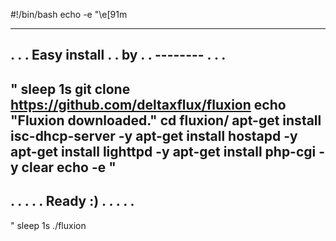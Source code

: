 
#!/bin/bash
echo -e "\e[91m

-------------------------
.                       .
.       Easy install    .
.               by      .
.       --------        .
.                       .
-------------------------
"
sleep 1s
git clone https://github.com/deltaxflux/fluxion
echo "Fluxion downloaded."
cd fluxion/
apt-get install isc-dhcp-server -y
apt-get install hostapd -y
apt-get install lighttpd -y
apt-get install php-cgi -y
clear
echo -e " 
-----------------
.               .
.               .
.    Ready :)   .
.               .
.               .
-----------------
"
sleep 1s
./fluxion


